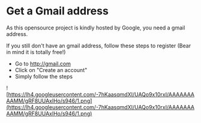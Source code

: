 # Get a Gmail address #
As this opensource project is kindly hosted by Google, you need a gmail address.

If you still don't have an gmail address, follow these steps to register (Bear in mind it is totally free!)

  * Go to http://gmail.com
  * Click on "Create an account"
  * Simply follow the steps


![https://lh4.googleusercontent.com/-7hKaasqmdXI/UAQo9x10rxI/AAAAAAAAAMM/gRF8UUAxlHo/s946/1.png](https://lh4.googleusercontent.com/-7hKaasqmdXI/UAQo9x10rxI/AAAAAAAAAMM/gRF8UUAxlHo/s946/1.png)